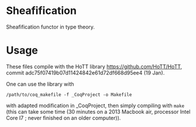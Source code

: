 Sheafification
==============

Sheafification functor in type theory.

# Usage #
These files compile with the HoTT library https://github.com/HoTT/HoTT, commit adc75f07419b07d11424842e61d72df668d95ee4 (19 Jan).

One can use the library with
```
/path/to/coq_makefile -f _CoqProject -o Makefile
```
with adapted modification in _CoqProject, 
then simply compiling with `make` (this can take some time (30 minutes
on a 2013 Macbook air, processor Intel Core I7 ; never finished on an
older computer)).
